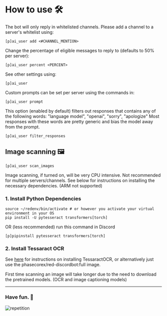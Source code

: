 # How to use 🛠️

The bot will only reply in whitelisted channels.
Please add a channel to a server's whitelist using:

```
[p]ai_user add <#CHANNEL_MENTION>
```

Change the percentage of eligible messages to reply to (defaults to 50% per server):

```
[p]ai_user percent <PERCENT>
```

See other settings using:

```
[p]ai_user
```

Custom prompts can be set per server using the commands in:
```
[p]ai_user prompt
```

This option (enabled by default) filters out responses that contains any of the following words: "language model", "openai", "sorry", "apologize"
Most responses with these words are pretty generic and bias the model away from the prompt.
```
[p]ai_user filter_responses
```

## Image scanning 🖼️

```
[p]ai_user scan_images
```

Image scanning, if turned on, will be very CPU intensive. Not recommended for multiple servers/channels.
See below for instructions on installing the necessary dependencies. (ARM not supported)


### 1. Install Python Dependencies

```
source ~/redenv/bin/activate # or however you activate your virtual environment in your OS
pip install -U pytesseract transformers[torch]
```

OR (less recommended) run this command in Discord

```
[p]pipinstall pytesseract transformers[torch]
```

### 2. Install Tessaract OCR

See [here](https://tesseract-ocr.github.io/tessdoc/Installation.html) for instructions on installing TessaractOCR, or alternatively just use the phasecorex/red-discordbot:full image.



First time scanning an image will take longer due to the need to download the pretrained models. (OCR and image captioning models)

---

### Have fun. 🎉
![repetition](https://user-images.githubusercontent.com/46238123/227853613-1a524915-ed46-45f7-a154-94e90daf0cd7.jpg)
